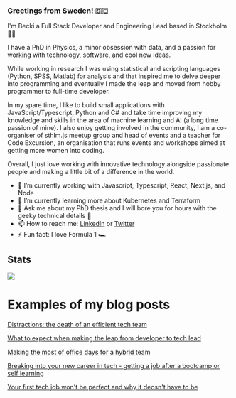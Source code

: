 ### Greetings from Sweden! :sweden:

I'm Becki a Full Stack Developer and Engineering Lead based in Stockholm :woman_technologist:

I have a PhD in Physics, a minor obsession with data, and a passion for working with technology, software, and cool new ideas.

While working in research I was using statistical and scripting languages (Python, SPSS, Matlab) for analysis and that inspired me to delve deeper into programming and eventually I made the leap and moved from hobby programmer to full-time developer. 

In my spare time, I like to build small applications with JavaScript/Typescript, Python and C# and take time improving my knowledge and skills in the area of machine learning and AI (a long time passion of mine). I also enjoy getting involved in the community, I am a co-organiser of sthlm.js meetup group and head of events and a teacher for Code Excursion, an organisation that runs events and workshops aimed at getting more women into coding.

Overall, I just love working with innovative technology alongside passionate people and making a little bit of a difference in the world.

- 🔭 I’m currently working with Javascript, Typescript, React, Next.js, and Node
- 🌱 I’m currently learning more about Kubernetes and Terraform
- 💬 Ask me about my PhD thesis and I will bore you for hours with the geeky technical details 🔬
- 📫 How to reach me: [LinkedIn](https://www.linkedin.com/in/beckiwordsworth/) or [Twitter](https://twitter.com/BeckiWordsworth)
- ⚡ Fun fact: I love Formula 1 🏎️

## Stats

<a href="https://github.com/anuraghazra/github-readme-stats">
  <img align="center" src="https://github-readme-stats.vercel.app/api/top-langs/?username=BeckiWordsworth&theme=nightowl&layout=compact" />
</a>

<!--
**BeckiWordsworth/BeckiWordsworth** is a ✨ _special_ ✨ repository because its `README.md` (this file) appears on your GitHub profile.

Here are some ideas to get you started:

- 🔭 I’m currently working on ...
- 🌱 I’m currently learning ...
- 👯 I’m looking to collaborate on ...
- 🤔 I’m looking for help with ...
- 💬 Ask me about ...
- 📫 How to reach me: ...
- 😄 Pronouns: ...
- ⚡ Fun fact: ...
-->

# Examples of my blog posts

[Distractions: the death of an efficient tech team](https://medium.com/@becki.wordsworth/distractions-the-death-of-an-efficient-tech-team-f3984e09b15f)

[What to expect when making the leap from developer to tech lead](https://medium.com/@becki.wordsworth/what-to-expect-when-making-the-leap-from-developer-to-tech-lead-fdabd123c42a)

[Making the most of office days for a hybrid team](https://medium.com/@becki.wordsworth/making-the-most-of-office-days-for-a-hybrid-team-6bc3b5f3ea41)

[Breaking into your new career in tech - getting a job after a bootcamp or self learning](https://medium.com/@becki.wordsworth/breaking-in-to-your-new-career-in-tech-getting-a-job-after-a-bootcamp-or-after-learning-the-b46d1a75c605)

[Your first tech job won't be perfect and why it deosn't have to be](https://medium.com/@becki.wordsworth/your-first-role-in-tech-wont-be-perfect-and-it-doesn-t-have-to-be-694d89fa6237)

